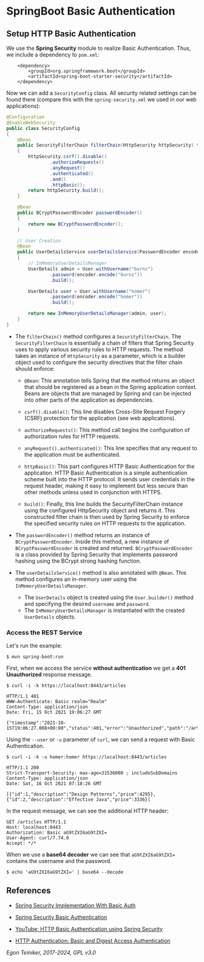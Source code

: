 # SpringBoot Basic Authentication

## Setup HTTP Basic Authentication

We use the **Spring Security** module to realize Basic Authentication.
Thus, we include a dependency to `pom.xml`:

```
    <dependency>
        <groupId>org.springframework.boot</groupId>
        <artifactId>spring-boot-starter-security</artifactId>
    </dependency>
```

Now we can add a `SecurityConfig` class. All security related settings can be found there
(compare this with the `spring-security.xml` we used in our web applications):

```Java 
@Configuration
@EnableWebSecurity
public class SecurityConfig
{
    @Bean
    public SecurityFilterChain filterChain(HttpSecurity httpSecurity) throws Exception
    {
        httpSecurity.csrf().disable()
                .authorizeRequests()
                .anyRequest()
                .authenticated()
                .and()
                .httpBasic();
        return httpSecurity.build();
    }

    @Bean
    public BCryptPasswordEncoder passwordEncoder()
    {
        return new BCryptPasswordEncoder();
    }

    // User Creation
    @Bean
    public UserDetailsService userDetailsService(PasswordEncoder encoder)
    {
        // InMemoryUserDetailsManager
        UserDetails admin = User.withUsername("burns")
                .password(encoder.encode("burns"))
                .build();

        UserDetails user = User.withUsername("homer")
                .password(encoder.encode("homer"))
                .build();

        return new InMemoryUserDetailsManager(admin, user);
    }
}
```

* The `filterChain()` method configures a `SecurityFilterChain`. The `SecurityFilterChain` is 
    essentially a chain of filters that Spring Security uses to apply various security 
    rules to HTTP requests. The method takes an instance of `HttpSecurity` as a parameter, 
    which is a builder object used to configure the security directives that the filter 
    chain should enforce:
    * `@Bean`: This annotation tells Spring that the method returns an object that 
        should be registered as a bean in the Spring application context. 
        Beans are objects that are managed by Spring and can be injected into 
        other parts of the application as dependencies.

    * `csrf().disable()`: This line disables Cross-Site Request Forgery (CSRF) 
      protection for the application (see web applications). 

    * `authorizeRequests()`: This method call begins the configuration of authorization 
      rules for HTTP requests.

    * `anyRequest().authenticated()`: This line specifies that any request to the 
      application must be authenticated. 

    * `httpBasic()`: This part configures HTTP Basic Authentication for the application. 
      HTTP Basic Authentication is a simple authentication scheme built into the HTTP 
      protocol. It sends user credentials in the request header, making it easy to 
      implement but less secure than other methods unless used in conjunction with HTTPS. 

    * `build()`: Finally, this line builds the SecurityFilterChain instance using the 
      configured HttpSecurity object and returns it. This constructed filter chain is 
      then used by Spring Security to enforce the specified security rules on HTTP requests 
      to the application.

* The `passwordEncoder()` method returns an instance of `BCryptPasswordEncoder`.
  Inside this method, a new instance of `BCryptPasswordEncoder` is created and returned.
  `BCryptPasswordEncoder` is a class provided by Spring Security that implements password
  hashing using the BCrypt strong hashing function.

* The `userDetailsService()` method  is also annotated with `@Bean`. 
  This method configures an in-memory user using the `InMemoryUserDetailsManager`.
  * The `UserDetails` object is created using the `User.builder()` method and 
  specifying the desired `username` and `password`.
  * The `InMemoryUserDetailsManager` is instantiated with the created `UserDetails` objects.


### Access the REST Service

Let's run the example:
```
$ mvn spring-boot:run
```

First, when we access the service **without authentication** we get a **401 Unauthorized** response message.
```
$ curl -i -k https://localhost:8443/articles

HTTP/1.1 401 
WWW-Authenticate: Basic realm="Realm"
Content-Type: application/json
Date: Fri, 15 Oct 2021 19:06:27 GMT

{"timestamp":"2021-10-15T19:06:27.008+00:00","status":401,"error":"Unauthorized","path":"/articles"}
```

Using the `--user` or `-u` parameter of `curl`, we can send a request with Basic Authentication.

```
$ curl -i -k -u homer:homer https://localhost:8443/articles

HTTP/1.1 200 
Strict-Transport-Security: max-age=31536000 ; includeSubDomains
Content-Type: application/json
Date: Sat, 16 Oct 2021 07:18:26 GMT

[{"id":1,"description":"Design Patterns","price":4295},{"id":2,"description":"Effective Java","price":3336}]
```

In the request message, we can see the additional HTTP header:

```
GET /articles HTTP/1.1
Host: localhost:8443
Authorization: Basic aG9tZXI6aG9tZXI=
User-Agent: curl/7.74.0
Accept: */*
```

When we use a **base64 decoder** we can see that `aG9tZXI6aG9tZXI=` contains the username and the password. 

```
$ echo 'aG9tZXI6aG9tZXI=' | base64 --decode
```


## References

* [Spring Security Implementation With Basic Auth](https://medium.com/@aamir.zaidi5/spring-security-implementation-805520a297d5)

* [Spring Security Basic Authentication](https://www.baeldung.com/spring-security-basic-authentication)
* [YouTube: HTTP Basic Authentication using Spring Security](https://youtu.be/hF-iMHpl970)

* [HTTP Authentication: Basic and Digest Access Authentication](https://www.ietf.org/rfc/rfc2617.txt)

*Egon Teiniker, 2017-2024, GPL v3.0*
